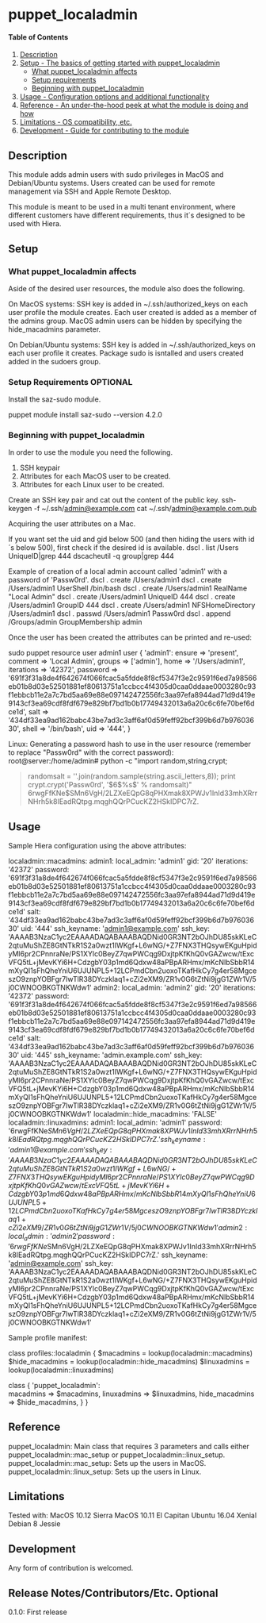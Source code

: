 # puppet_localadmin

#### Table of Contents

1. [Description](#description)
1. [Setup - The basics of getting started with puppet_localadmin](#setup)
    * [What puppet_localadmin affects](#what-puppet_localadmin-affects)
    * [Setup requirements](#setup-requirements)
    * [Beginning with puppet_localadmin](#beginning-with-puppet_localadmin)
1. [Usage - Configuration options and additional functionality](#usage)
1. [Reference - An under-the-hood peek at what the module is doing and how](#reference)
1. [Limitations - OS compatibility, etc.](#limitations)
1. [Development - Guide for contributing to the module](#development)

## Description

This module adds admin users with sudo privileges in MacOS and Debian/Ubuntu systems. Users created can be used for remote management 
via SSH and Apple Remote Desktop.

This module is meant to be used in a multi tenant environment, where different customers have different requirements, thus it´s designed 
to be used with Hiera.

## Setup

### What puppet_localadmin affects

Aside of the desired user resources, the module also does the following.

On MacOS systems:
SSH key is added in ~/.ssh/authorized_keys on each user profile the module creates.
Each user created is added as a member of the admins group.
MacOS admin users can be hidden by specifying the hide_macadmins parameter.  

On Debian/Ubuntu systems:
SSH key is added in ~/.ssh/authorized_keys on each user profile it creates.
Package sudo is isntalled and users created added in the sudoers group.

### Setup Requirements **OPTIONAL**

Install the saz-sudo module.

puppet module install saz-sudo --version 4.2.0

### Beginning with puppet_localadmin

In order to use the module you need the following.
1. SSH keypair
2. Attributes for each MacOS user to be created.
3. Attributes for each Linux user to be created.
 
Create an SSH key pair and cat out the content of the public key. 
ssh-keygen -f ~/.ssh/admin@example.com
cat ~/.ssh/admin@example.com.pub

Acquiring the user attributes on a Mac.

If you want set the uid and gid below 500 (and then hiding the users with id´s below 500), first check if the desired id is available.
dscl . list /Users UniqueID|grep 444
dscacheutil -q group|grep 444

Example of creation of a local admin account called 'admin1' with a password of 'Passw0rd'.
dscl . create /Users/admin1
dscl . create /Users/admin1 UserShell /bin/bash 
dscl . create /Users/admin1 RealName "Local Admin"
dscl . create /Users/admin1 UniqueID 444
dscl . create /Users/admin1 GroupID 444
dscl . create /Users/admin1 NFSHomeDirectory /Users/admin1
dscl . passwd /Users/admin1 Passw0rd
dscl . append /Groups/admin GroupMembership admin

Once the user has been created the attributes can be printed and re-used:

sudo puppet resource user admin1
user { 'admin1':
  ensure     => 'present',
  comment    => 'Local Admin',
  groups     => ['admin'],
  home       => '/Users/admin1',
  iterations => '42372',
  password   => '691f3f31a8de4f642674f066fcac5a5fdde8f8cf5347f3e2c9591f6ed7a98566eb01b8d03e52501881ef80613751a1ccbcc4f4305d0caa0ddaae0003280c93f1ebbcb11e2a7c7bd5aa69e88e097142472556fc3aa97efa8944ad71d9d419e9143cf3ea69cdf8fdf679e829bf7bd1b0b17749432013a6a20c6c6fe70bef6dce1d',
  salt       => '434df33ea9ad162babc43be7ad3c3aff6af0d59feff92bcf399b6d7b97603630',
  shell      => '/bin/bash',
  uid        => '444',
}

Linux:
Generating a password hash to use in the user resource (remember to replace "Passw0rd" with the correct password):
root@server:/home/admin# python -c "import random,string,crypt;
> randomsalt = ''.join(random.sample(string.ascii_letters,8));
> print crypt.crypt('Passw0rd', '\$6\$%s\$' % randomsalt)"
$6$rwgFfKNe$SMn6VgH/2LZXeEQpG8qPHXmak8XPWJv1InId33mhXRrrNHrh5k8IEadRQtpg.mqghQQrPCucKZ2HSkIDPC7rZ.

## Usage

Sample Hiera configuration using the above attributes:

localadmin::macadmins:
  admin1:
   local_admin: 'admin1'
   gid: '20'
   iterations: '42372'
   password: '691f3f31a8de4f642674f066fcac5a5fdde8f8cf5347f3e2c9591f6ed7a98566eb01b8d03e52501881ef80613751a1ccbcc4f4305d0caa0ddaae0003280c93f1ebbcb11e2a7c7bd5aa69e88e097142472556fc3aa97efa8944ad71d9d419e9143cf3ea69cdf8fdf679e829bf7bd1b0b17749432013a6a20c6c6fe70bef6dce1d'
   salt: '434df33ea9ad162babc43be7ad3c3aff6af0d59feff92bcf399b6d7b97603630'
   uid: '444'
   ssh_keyname: 'admin1@example.com'
   ssh_key: 'AAAAB3NzaC1yc2EAAAADAQABAAABAQDNid0GR3NT2bOJhDU85skKLeC2qtuMuShZE8GtNTkR1S2a0wzt1IWKgf+L6wNG/+Z7FNX3THQsywEKguHpidyMl6pr2CPnnraNe/PS1XYlc0BeyZ7qwPWCqg9DxjtpKfKhQ0vGAZwcw/tExcVFQ5tL+jMevKYi6H+CdzgbY03p1md6Qdxw48aPBpARHmx/mKcNlbSbbR14mXyQI1sFhQheYniU6UJUNPL5+12LCPmdCbn2uoxoTKafHkCy7g4er58MgceszO9znpYOBFgr7lwTlR38DYczklaq1+cZi2eXM9/ZR1v0G6tZtNi9jgG1ZWr1V/5j0CWNOOBKGTNKWdw1'
  admin2:
   local_admin: 'admin2'
   gid: '20'
   iterations: '42372'
   password: '691f3f31a8de4f642674f066fcac5a5fdde8f8cf5347f3e2c9591f6ed7a98566eb01b8d03e52501881ef80613751a1ccbcc4f4305d0caa0ddaae0003280c93f1ebbcb11e2a7c7bd5aa69e88e097142472556fc3aa97efa8944ad71d9d419e9143cf3ea69cdf8fdf679e829bf7bd1b0b17749432013a6a20c6c6fe70bef6dce1d'
   salt: '434df33ea9ad162babc43be7ad3c3aff6af0d59feff92bcf399b6d7b97603630'
   uid: '445'
   ssh_keyname: 'admin.example.com'
   ssh_key: 'AAAAB3NzaC1yc2EAAAADAQABAAABAQDNid0GR3NT2bOJhDU85skKLeC2qtuMuShZE8GtNTkR1S2a0wzt1IWKgf+L6wNG/+Z7FNX3THQsywEKguHpidyMl6pr2CPnnraNe/PS1XYlc0BeyZ7qwPWCqg9DxjtpKfKhQ0vGAZwcw/tExcVFQ5tL+jMevKYi6H+CdzgbY03p1md6Qdxw48aPBpARHmx/mKcNlbSbbR14mXyQI1sFhQheYniU6UJUNPL5+12LCPmdCbn2uoxoTKafHkCy7g4er58MgceszO9znpYOBFgr7lwTlR38DYczklaq1+cZi2eXM9/ZR1v0G6tZtNi9jgG1ZWr1V/5j0CWNOOBKGTNKWdw1'
localadmin::hide_macadmins: 'FALSE'
localadmin::linuxadmins:
  admin1: 
   local_admin: 'admin1'
   password: '$6$rwgFfKNe$SMn6VgH/2LZXeEQpG8qPHXmak8XPWJv1InId33mhXRrrNHrh5k8IEadRQtpg.mqghQQrPCucKZ2HSkIDPC7rZ.'
   ssh_keyname: 'admin1@example.com'
   ssh_key: 'AAAAB3NzaC1yc2EAAAADAQABAAABAQDNid0GR3NT2bOJhDU85skKLeC2qtuMuShZE8GtNTkR1S2a0wzt1IWKgf+L6wNG/+Z7FNX3THQsywEKguHpidyMl6pr2CPnnraNe/PS1XYlc0BeyZ7qwPWCqg9DxjtpKfKhQ0vGAZwcw/tExcVFQ5tL+jMevKYi6H+CdzgbY03p1md6Qdxw48aPBpARHmx/mKcNlbSbbR14mXyQI1sFhQheYniU6UJUNPL5+12LCPmdCbn2uoxoTKafHkCy7g4er58MgceszO9znpYOBFgr7lwTlR38DYczklaq1+cZi2eXM9/ZR1v0G6tZtNi9jgG1ZWr1V/5j0CWNOOBKGTNKWdw1'
  admin2:
   local_admin: 'admin2'
   password: '$6$rwgFfKNe$SMn6VgH/2LZXeEQpG8qPHXmak8XPWJv1InId33mhXRrrNHrh5k8IEadRQtpg.mqghQQrPCucKZ2HSkIDPC7rZ.'
   ssh_keyname: 'admin@example.com'
   ssh_key: 'AAAAB3NzaC1yc2EAAAADAQABAAABAQDNid0GR3NT2bOJhDU85skKLeC2qtuMuShZE8GtNTkR1S2a0wzt1IWKgf+L6wNG/+Z7FNX3THQsywEKguHpidyMl6pr2CPnnraNe/PS1XYlc0BeyZ7qwPWCqg9DxjtpKfKhQ0vGAZwcw/tExcVFQ5tL+jMevKYi6H+CdzgbY03p1md6Qdxw48aPBpARHmx/mKcNlbSbbR14mXyQI1sFhQheYniU6UJUNPL5+12LCPmdCbn2uoxoTKafHkCy7g4er58MgceszO9znpYOBFgr7lwTlR38DYczklaq1+cZi2eXM9/ZR1v0G6tZtNi9jgG1ZWr1V/5j0CWNOOBKGTNKWdw1'

Sample profile manifest:

class profiles::localadmin {
  $macadmins      = lookup(localadmin::macadmins)
  $hide_macadmins = lookup(localadmin::hide_macadmins)
  $linuxadmins    = lookup(localadmin::linuxadmins)
   
  class { 'puppet_localadmin':  
    macadmins      => $macadmins,
    linuxadmins    => $linuxadmins,
    hide_macadmins => $hide_macadmins,
  }
}

## Reference

puppet_localadmin: Main class that requires 3 parameters and calls either puppet_localadmin::mac_setup or puppet_localadmin::linux_setup.
puppet_localadmin::mac_setup: Sets up the users in MacOS.
puppet_localadmin::linux_setup: Sets up the users in Linux.

## Limitations

Tested with:
MacOS 10.12 Sierra
MacOS 10.11 El Capitan
Ubuntu 16.04 Xenial
Debian 8 Jessie

## Development

Any form of contribution is welcomed.

## Release Notes/Contributors/Etc. **Optional**

0.1.0: First release